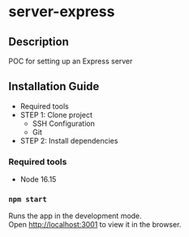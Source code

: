 # server-express

## Description
POC for setting up an Express server

## Installation Guide

- Required tools
- STEP 1: Clone project
    - SSH Configuration
    - Git
- STEP 2: Install dependencies

### Required tools

- Node 16.15

### `npm start`

Runs the app in the development mode.<br />
Open [http://localhost:3001](http://localhost:3001) to view it in the browser.

